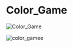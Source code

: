 # Color_Game


![Color_Game](https://user-images.githubusercontent.com/90369353/207229083-11a8c19e-755f-4d60-a70e-2a51e213a28d.jpg)



![color_gamee](https://user-images.githubusercontent.com/90369353/207229564-798d3840-6adb-4df4-82ea-fb009444fb00.jpg)



